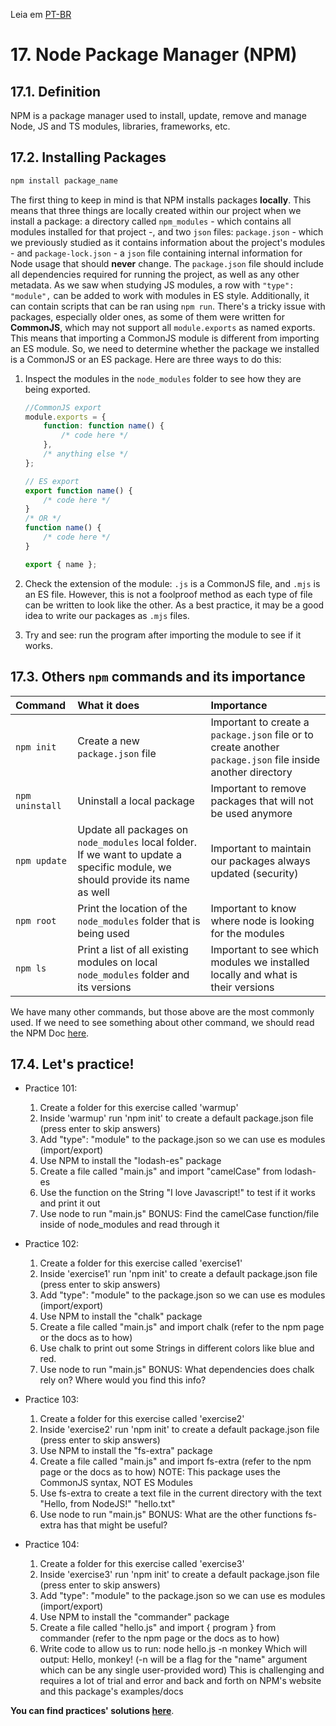 Leia em [PT-BR](/pt-br/js/textos/17-npm.md)

# 17. Node Package Manager (NPM)

## 17.1. Definition

NPM is a package manager used to install, update, remove and manage Node, JS and TS modules, libraries, frameworks, etc.

## 17.2. Installing Packages

```bash
npm install package_name
```

The first thing to keep in mind is that NPM installs packages **locally**. This means that three things are locally created within our project when we install a package: a directory called `npm_modules` - which contains all modules installed for that project -, and two `json` files: `package.json` - which we previously studied as it contains information about the project's modules - and `package-lock.json` - a `json` file containing internal information for Node usage that should **never** change.
The `package.json` file should include all dependencies required for running the project, as well as any other metadata. As we saw when studying JS modules, a row with `"type": "module",` can be added to work with modules in ES style. Additionally, it can contain scripts that can be ran using `npm run`.
There's a tricky issue with packages, especially older ones, as some of them were written for **CommonJS**, which may not support all `module.exports` as named exports. This means that importing a CommonJS module is different from importing an ES module. So, we need to determine whether the package we installed is a CommonJS or an ES package. Here are three ways to do this:

1. Inspect the modules in the `node_modules` folder to see how they are being exported.

    ```javascript
    //CommonJS export
    module.exports = {
        function: function name() {
            /* code here */
        },
        /* anything else */
    };

    // ES export
    export function name() {
        /* code here */
    }
    /* OR */
    function name() {
        /* code here */
    }

    export { name };
    ```

2. Check the extension of the module: `.js` is a CommonJS file, and `.mjs` is an ES file. However, this is not a foolproof method as each type of file can be written to look like the other. As a best practice, it may be a good idea to write our packages as `.mjs` files.

3. Try and see: run the program after importing the module to see if it works.

## 17.3. Others `npm` commands and its importance

| Command         | What it does                                                                                                                   | Importance                                                                                                  |
| :-------------- | :----------------------------------------------------------------------------------------------------------------------------- | :---------------------------------------------------------------------------------------------------------- |
| `npm init`      | Create a new `package.json` file                                                                                               | Important to create a `package.json` file or to create another `package.json` file inside another directory |
| `npm uninstall` | Uninstall a local package                                                                                                      | Important to remove packages that will not be used anymore                                                  |
| `npm update`    | Update all packages on `node_modules` local folder. If we want to update a specific module, we should provide its name as well | Important to maintain our packages always updated (security)                                                |
| `npm root`      | Print the location of the `node_modules` folder that is being used                                                             | Important to know where node is looking for the modules                                                     |
| `npm ls`        | Print a list of all existing modules on local `node_modules` folder and its versions                                           | Important to see which modules we installed locally and what is their versions                              |

We have many other commands, but those above are the most commonly used. If we need to see something about other command, we should read the NPM Doc [here](https://docs.npmjs.com/cli/v8/commands).

## 17.4. **Let's practice!**

-   Practice 101:

    1. Create a folder for this exercise called 'warmup'
    2. Inside 'warmup' run 'npm init' to create a default package.json file (press enter to skip answers)
    3. Add "type": "module" to the package.json so we can use es modules (import/export)
    4. Use NPM to install the "lodash-es" package
    5. Create a file called "main.js" and import "camelCase" from lodash-es
    6. Use the function on the String "I love Javascript!" to test if it works and print it out
    7. Use node to run "main.js"
       BONUS: Find the camelCase function/file inside of node_modules and read through it

-   Practice 102:

    1. Create a folder for this exercise called 'exercise1'
    2. Inside 'exercise1' run 'npm init' to create a default package.json file (press enter to skip answers)
    3. Add "type": "module" to the package.json so we can use es modules (import/export)
    4. Use NPM to install the "chalk" package
    5. Create a file called "main.js" and import chalk (refer to the npm page or the docs as to how)
    6. Use chalk to print out some Strings in different colors like blue and red.
    7. Use node to run "main.js"
       BONUS: What dependencies does chalk rely on? Where would you find this info?

-   Practice 103:

    1. Create a folder for this exercise called 'exercise2'
    2. Inside 'exercise2' run 'npm init' to create a default package.json file (press enter to skip answers)
    3. Use NPM to install the "fs-extra" package
    4. Create a file called "main.js" and import fs-extra (refer to the npm page or the docs as to how) NOTE: This package uses the CommonJS syntax, NOT ES Modules
    5. Use fs-extra to create a text file in the current directory with the text "Hello, from NodeJS!" "hello.txt"
    6. Use node to run "main.js"
       BONUS: What are the other functions fs-extra has that might be useful?

-   Practice 104:

    1. Create a folder for this exercise called 'exercise3'
    2. Inside 'exercise3' run 'npm init' to create a default package.json file (press enter to skip answers)
    3. Add "type": "module" to the package.json so we can use es modules (import/export)
    4. Use NPM to install the "commander" package
    5. Create a file called "hello.js" and import { program } from commander (refer to the npm page or the docs as to how)
    6. Write code to allow us to run: node hello.js -n monkey Which will output: Hello, monkey! (-n will be a flag for the "name" argument which can be any single user-provided word)
       This is challenging and requires a lot of trial and error and back and forth on NPM's website and this package's examples/docs

**You can find practices' solutions [here](/README.md)**.

